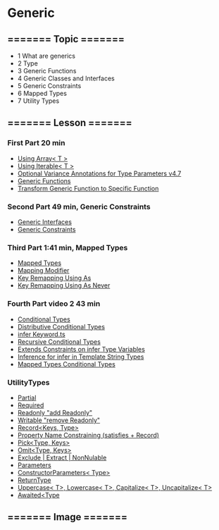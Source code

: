 
# Generic

## ======= Topic =======
- 1 What are generics
- 2 Type
- 3 Generic Functions
- 4 Generic Classes and Interfaces
- 5 Generic Constraints
- 6 Mapped Types
- 7 Utility Types

## ======= Lesson =======
### First Part 20 min
- [Using Array< T >](Using%20Array%3CT%3E.ts)
- [Using Iterable< T >](Using%20Iterable%3CT%3E.ts)
- [Optional Variance Annotations for Type Parameters v4.7](Optional%20Variance%20Annotations%20for%20Type%20Parameters%20v4.7.ts)
- [Generic Functions](Generic%20Functions.ts)
- [Transform Generic Function to Specific Function](Transform%20Generic%20Function%20to%20Specific%20Function.ts)


### Second Part 49 min, Generic Constraints
- [Generic Interfaces](Generic%20Interfaces.ts)
- [Generic Constraints](Generic%20Constraints.ts)


### Third Part 1:41 min, Mapped Types
- [Mapped Types](Mapped%20Types.ts)
- [Mapping Modifier](Mapping%20Modifer.ts)
- [Key Remapping Using As](Key%20Remapping%20Using%20As.ts)
- [Key Remapping Using As Never](Key%20Remapping%20Using%20As%20Never.ts)

### Fourth Part video 2 43 min
- [Conditional Types](Conditional%20Types.ts)
- [Distributive Conditional Types](Distributive%20Conditional%20Types.ts)
- [infer Keyword.ts](inref%20Keyword.ts)
- [Recursive Conditional Types](Recursive%20Conditional%20Types.ts)
- [Extends Constraints on infer Type Variables](Extends%20Constraints%20on%20infer%20Type%20Variables.ts)
- [Inference for infer in Template String Types](Inference%20for%20infer%20in%20Template%20String%20Types.ts)
- [Mapped Types Conditional Types](Mapped%20Types%20Conditional%20Types.ts)

### UtilityTypes
- [Partial<Type>](UtilityTypes%2FPartial%3CType%3E.ts)
- [Required<Type>](UtilityTypes%2FRequired%3CType%3E.ts)
- [Readonly<Type> "add Readonly"](UtilityTypes%2FReadonly%3CType%3E.ts)
- [Writable<Type> "remove Readonly"](UtilityTypes%2FWritable%3CType%3E.ts)
- [Record<Keys, Type>](UtilityTypes%2FRecord%3CKeys%2C%20Type%3E.ts)
- [Property Name Constraining (satisfies + Record)](UtilityTypes%2FProperty%20Name%20Constraining%20%28satisfies%20%2B%20Record%29.ts)
- [Pick<Type, Keys>](UtilityTypes%2FPick%3CType%2C%20Keys%3E.ts)
- [Omit<Type, Keys>](UtilityTypes%2FOmit%3CType%2C%20Keys%3E.ts)
- [Exclude | Extract | NonNulable](UtilityTypes%2FExclude%20%7C%20Extract%20%7C%20NonNulable.ts)
- [Parameters<Type>](UtilityTypes%2FParameters%3CType%3E.ts)
- [ConstructorParameters< Type>](UtilityTypes%2FConstructorParameters%3CType%3E.ts)
- [ReturnType<Type>](UtilityTypes%2FReturnType%3CType%3E.ts)
- [Uppercase< T>, Lowercase< T>, Capitalize< T>, Uncapitalize< T>](UtilityTypes%2FUppercase%3CT%3E%2C%20Lowercase%3CT%3E%2C%20Capitalize%3CT%3E%2C%20Uncapitalize%3CT%3E.ts)
- [Awaited<Type](UtilityTypes%2FAwaited%3CType.ts)


## ======= Image =======
